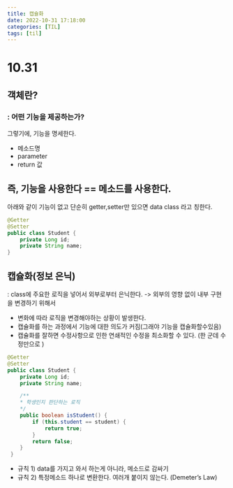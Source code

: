 ```yaml
---
title: 캡슐화
date: 2022-10-31 17:18:00
categories: [TIL]
tags: [til]  
---
```


# 10.31
## 객체란?
### : 어떤 기능을 제공하는가? 
그렇기에, 기능을 명세한다. 
- 메소드명
- parameter
- return 값

## 즉, 기능을 사용한다 == 메소드를 사용한다.

아래와 같이 기능이 없고 단순히 getter,setter만 있으면 data class 라고 칭한다.
```java
@Getter
@Setter
public class Student {
    private Long id;
    private String name;
}
```
## 캡슐화(정보 은닉)
: class에 주요한 로직을 넣어서 외부로부터 은닉한다. 
-> 외부의 영향 없이 내부 구현을 변경하기 위해서 

- 변화에 따라 로직을 변경해야하는 상황이 발생한다.
- 캡슐화를 하는 과정에서 기능에 대한 의도가 커짐(그래야 기능을 캡슐화할수있음)
- 캡슐화를 잘하면 수정사항으로 인한 연쇄적인 수정을 최소화할 수 있다. (한 군데 수정만으로 )

```java
@Getter
@Setter
public class Student {
    private Long id;
    private String name;

    /**
    * 학생인지 판단하는 로직
    */
    public boolean isStudent() {
        if (this.student == student) {
            return true;
        }
        return false;
    }
 }
```
- 규칙 1) data를 가지고 와서 하는게 아니라, 메소드로 감싸기
- 규칙 2) 특정메소드 하나로 변환한다. 여러개 붙이지 않는다. (Demeter’s Law)